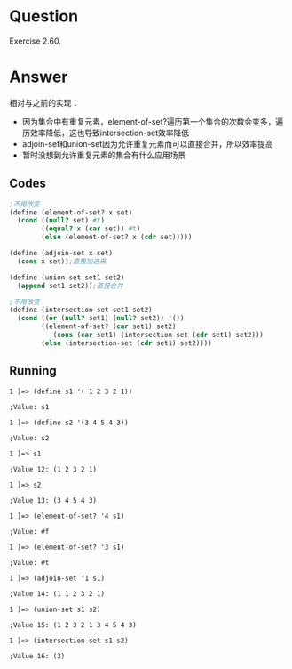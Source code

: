 # Question
Exercise 2.60.

# Answer
相对与之前的实现：
* 因为集合中有重复元素，element-of-set?遍历第一个集合的次数会变多，遍历效率降低，这也导致intersection-set效率降低
* adjoin-set和union-set因为允许重复元素而可以直接合并，所以效率提高
* 暂时没想到允许重复元素的集合有什么应用场景
## Codes
```scheme
;不用改变
(define (element-of-set? x set)
  (cond ((null? set) #f)
        ((equal? x (car set)) #t)
        (else (element-of-set? x (cdr set)))))

(define (adjoin-set x set)
  (cons x set));直接加进来

(define (union-set set1 set2)
  (append set1 set2));直接合并

;不用改变
(define (intersection-set set1 set2)
  (cond ((or (null? set1) (null? set2)) '())
        ((element-of-set? (car set1) set2)
           (cons (car set1) (intersection-set (cdr set1) set2)))
        (else (intersection-set (cdr set1) set2))))
```

## Running
```
1 ]=> (define s1 '( 1 2 3 2 1))

;Value: s1

1 ]=> (define s2 '(3 4 5 4 3))

;Value: s2

1 ]=> s1

;Value 12: (1 2 3 2 1)

1 ]=> s2

;Value 13: (3 4 5 4 3)

1 ]=> (element-of-set? '4 s1)

;Value: #f

1 ]=> (element-of-set? '3 s1)

;Value: #t

1 ]=> (adjoin-set '1 s1)

;Value 14: (1 1 2 3 2 1)

1 ]=> (union-set s1 s2)

;Value 15: (1 2 3 2 1 3 4 5 4 3)

1 ]=> (intersection-set s1 s2)

;Value 16: (3)
```
